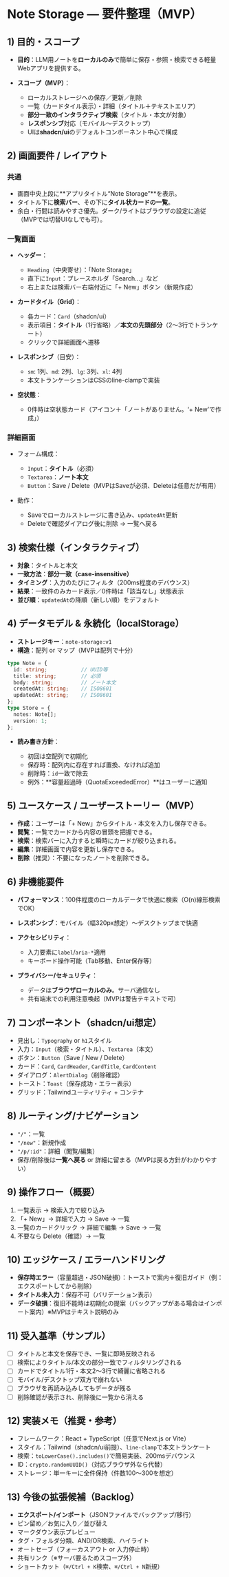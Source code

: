 # Note Storage — 要件整理（MVP）

## 1) 目的・スコープ

* **目的**：LLM用ノートを**ローカルのみ**で簡単に保存・参照・検索できる軽量Webアプリを提供する。
* **スコープ（MVP）**：

  * ローカルストレージへの保存／更新／削除
  * 一覧（カードタイル表示）・詳細（タイトル＋テキストエリア）
  * **部分一致のインタラクティブ検索**（タイトル・本文が対象）
  * **レスポンシブ**対応（モバイル〜デスクトップ）
  * UIは**shadcn/ui**のデフォルトコンポーネント中心で構成

## 2) 画面要件 / レイアウト

### 共通

* 画面中央上段に\*\*アプリタイトル“Note Storage”\*\*を表示。
* タイトル下に**検索バー**、その下に**タイル状カードの一覧**。
* 余白・行間は読みやすさ優先。ダーク/ライトはブラウザの設定に追従（MVPでは切替UIなしでも可）。

### 一覧画面

* **ヘッダー**：

  * `Heading`（中央寄せ）：「Note Storage」
  * 直下に`Input`：プレースホルダ「Search...」など
  * 右上または検索バー右端付近に「+ New」ボタン（新規作成）
* **カードタイル（Grid）**：

  * 各カード：`Card`（shadcn/ui）
  * 表示項目：**タイトル**（1行省略）／**本文の先頭部分**（2〜3行でトランケート）
  * クリックで詳細画面へ遷移
* **レスポンシブ**（目安）：

  * `sm`: 1列、`md`: 2列、`lg`: 3列、`xl`: 4列
  * 本文トランケーションはCSSのline-clampで実装
* **空状態**：

  * 0件時は空状態カード（アイコン＋「ノートがありません。‘+ New’で作成」）

### 詳細画面

* フォーム構成：

  * `Input`：**タイトル**（必須）
  * `Textarea`：**ノート本文**
  * `Button`：Save / Delete（MVPはSaveが必須、Deleteは任意だが有用）
* 動作：

  * Saveでローカルストレージに書き込み、`updatedAt`更新
  * Deleteで確認ダイアログ後に削除 → 一覧へ戻る

## 3) 検索仕様（インタラクティブ）

* **対象**：タイトルと本文
* **一致方法**：**部分一致（case-insensitive）**
* **タイミング**：入力のたびにフィルタ（200ms程度のデバウンス）
* **結果**：一致件のみカード表示／0件時は「該当なし」状態表示
* **並び順**：`updatedAt`の降順（新しい順）をデフォルト

## 4) データモデル & 永続化（localStorage）

* **ストレージキー**：`note-storage:v1`
* **構造**：配列 or マップ（MVPは配列で十分）

```ts
type Note = {
  id: string;           // UUID等
  title: string;        // 必須
  body: string;         // ノート本文
  createdAt: string;    // ISO8601
  updatedAt: string;    // ISO8601
};
type Store = {
  notes: Note[];
  version: 1;
};
```

* **読み書き方針**：

  * 初回は空配列で初期化
  * 保存時：配列内に存在すれば置換、なければ追加
  * 削除時：`id`一致で除去
  * 例外：\*\*容量超過時（QuotaExceededError）\*\*はユーザーに通知

## 5) ユースケース / ユーザーストーリー（MVP）

* **作成**：ユーザーは「+ New」からタイトル・本文を入力し保存できる。
* **閲覧**：一覧でカードから内容の冒頭を把握できる。
* **検索**：検索バーに入力すると瞬時にカードが絞り込まれる。
* **編集**：詳細画面で内容を更新し保存できる。
* **削除**（推奨）：不要になったノートを削除できる。

## 6) 非機能要件

* **パフォーマンス**：100件程度のローカルデータで快適に検索（O(n)線形検索でOK）
* **レスポンシブ**：モバイル（幅320px想定）〜デスクトップまで快適
* **アクセシビリティ**：

  * 入力要素に`label`/`aria-*`適用
  * キーボード操作可能（Tab移動、Enter保存等）
* **プライバシー/セキュリティ**：

  * データは**ブラウザローカルのみ**。サーバ通信なし
  * 共有端末での利用注意喚起（MVPは警告テキストで可）

## 7) コンポーネント（shadcn/ui想定）

* 見出し：`Typography` or `h1`スタイル
* 入力：`Input`（検索・タイトル）、`Textarea`（本文）
* ボタン：`Button`（Save / New / Delete）
* カード：`Card`, `CardHeader`, `CardTitle`, `CardContent`
* ダイアログ：`AlertDialog`（削除確認）
* トースト：`Toast`（保存成功・エラー表示）
* グリッド：Tailwindユーティリティ + コンテナ

## 8) ルーティング/ナビゲーション

* `"/"`：一覧
* `"/new"`：新規作成
* `"/p/:id"`：詳細（閲覧/編集）
* 保存/削除後は**一覧へ戻る** or 詳細に留まる（MVPは戻る方針がわかりやすい）

## 9) 操作フロー（概要）

1. 一覧表示 → 検索入力で絞り込み
2. 「+ New」→ 詳細で入力 → Save → 一覧
3. 一覧のカードクリック → 詳細で編集 → Save → 一覧
4. 不要なら Delete（確認）→ 一覧

## 10) エッジケース / エラーハンドリング

* **保存時エラー**（容量超過・JSON破損）：トーストで案内＋復旧ガイド（例：エクスポートしてから削除）
* **タイトル未入力**：保存不可（バリデーション表示）
* **データ破損**：復旧不能時は初期化の提案（バックアップがある場合はインポート案内）※MVPはテキスト説明のみ

## 11) 受入基準（サンプル）

* [ ] タイトルと本文を保存でき、一覧に即時反映される
* [ ] 検索によりタイトル/本文の部分一致でフィルタリングされる
* [ ] カードでタイトル1行・本文2〜3行で綺麗に省略される
* [ ] モバイル/デスクトップ双方で崩れない
* [ ] ブラウザを再読み込みしてもデータが残る
* [ ] 削除確認が表示され、削除後に一覧から消える

## 12) 実装メモ（推奨・参考）

* フレームワーク：React + TypeScript（任意でNext.js or Vite）
* スタイル：Tailwind（shadcn/ui前提）、`line-clamp`で本文トランケート
* 検索：`toLowerCase().includes()`で簡易実装、200msデバウンス
* ID：`crypto.randomUUID()`（対応ブラウザ外なら代替）
* ストレージ：単一キーに全件保持（件数100〜300を想定）

## 13) 今後の拡張候補（Backlog）

* **エクスポート/インポート**（JSONファイルでバックアップ/移行）
* ピン留め／お気に入り／並び替え
* マークダウン表示プレビュー
* タグ・フォルダ分類、AND/OR検索、ハイライト
* オートセーブ（フォーカスアウト or 入力停止時）
* 共有リンク（※サーバ要るためスコープ外）
* ショートカット（`⌘/Ctrl + K`検索、`⌘/Ctrl + N`新規）
